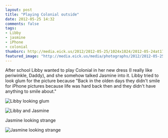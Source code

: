 ```yaml
---
layout: post
title: "Playing Colonial outside"
date: 2012-05-25 14:32
comments: false
tags: 
- Libby
- jasmine
- iPhone
- colonial
thumbsrc: http://media.eick.us/2012/2012-05-25/1024x1024/2012-05-24at17.29.40.jpg
featured_image: "http://media.eick.us/media/photographs/2012/2012-05-25/2012-05-24at17.36.27.jpg"
---
```

After school Libby wanted to play Colonial in her new dress (I really like periwinkle, Daddy), and she somehow talked Jasmine into it.  Libby tried to look glum for the picture because "Back in the olden days they didn't smile for iPhone pictures because life was hard back then and they didn't have anything to smile about."




![Libby looking glum](http://media.eick.us/media/photographs/2012/2012-05-25/2012-05-24at17.36.27.jpg)




![Libby and Jasmine](http://media.eick.us/media/photographs/2012/2012-05-25/2012-05-24at17.29.40.jpg)



Jasmine looking strange



![Jasmine looking strange](http://media.eick.us/media/photographs/2012/2012-05-25/2012-05-24at17.28.37.jpg)

